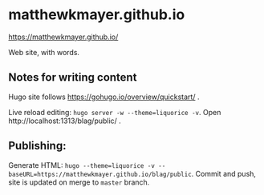 # matthewkmayer.github.io

https://matthewkmayer.github.io/

Web site, with words.

## Notes for writing content

Hugo site follows https://gohugo.io/overview/quickstart/ .

Live reload editing: `hugo server -w --theme=liquorice -v`. Open http://localhost:1313/blag/public/ .

## Publishing:

Generate HTML: `hugo --theme=liquorice -v --baseURL=https://matthewkmayer.github.io/blag/public`. Commit and push, site is updated on merge to `master` branch.
